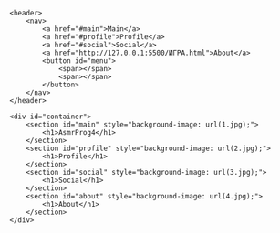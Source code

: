 <!DOCTYPE html>
<html lang="en">

<head>
    <meta charset="UTF-8">
    <meta name="viewport" content="width=device-width, initial-scale=1.0">
    <title>Animated Scrolling Nav</title>
    <style>
        
body{
    background-color: #000;
    color: #fff;
    font-family: 'Roboto', sans-serif;
    overflow-x: hidden;
}

#container{
    transition: 1s all ease-in-out;
}

#container.menuopen{
    filter: blur(8px);
    transform: scale(1.2);
}

section{
    display: flex;
    align-items: center;
    justify-content: center;
    width: 1920px;
    position: relative;
    background-size: cover;
    padding: 50px;
}


section h1{
    font-size: 120px;
    z-index: 2;
}

header{
    z-index: 9999;
    position: relative;
}

header nav{
    height: 80px;
    display: flex;
    align-items: center;
    justify-content: center;
    position: fixed;
    left: 0;
    right: 0;
    width: 420px;
    z-index: 100;
    top: 130px;
    margin: 0 auto;
    background: rgba(255, 255, 255, 0.2);
    box-shadow: 0 4px 30px rgba(0, 0, 0, 0.1);
    backdrop-filter: blur(5px);
    -webkit-backdrop-filter: blur(5px);
    border-radius: 10px;
    border: 1px solid rgba(255, 255, 255, 0.3);
    transition: 1s all cubic-bezier(0.080, 0.9, 0.18, 1) 0.2s;
}

header nav a{
    color: #fff;
    text-decoration: none;
    font-weight: 700;
    padding: 10px 16px;
    font-size: 18px;
    letter-spacing: 1.8px;
    transition: 0.3s all cubic-bezier(0.080, 0.9, 0.18, 1) 0.6s, 0.3s color ease;
}

header nav a:hover{
    color: #000;
}

header nav button{
    background: rgba(255, 255, 255, 0.1);
    box-shadow: 0 4px 30px rgba(0, 0, 0, 0.1);
    width: 60px;
    height: 60px;
    backdrop-filter: blur(5px);
    -webkit-backdrop-filter: blur(5px);
    border: 1px solid rgba(255, 255, 255, 0.3);
    position: absolute;
    z-index: 100;
    left: 0;
    right: 0;
    top: 0;
    bottom: 0;
    margin: auto;
    border-radius: 100%;
    cursor: pointer;
    transform: scale(0);
    transition: 0.3s all cubic-bezier(0.080, 0.9, 0.18, 1) 0.2s;
}

header nav button span{
    width: 50%;
    background-color: #fff;
    height: 3px;
    display: block;
    margin: 4px auto;
    transform: scale(0);
    transition: 0.6s transform cubic-bezier(0.080, 0.9, 0.18, 1) 0s, 0.3s margin ease-in 0s;
}

header nav button:hover span{
    margin: 9px auto;
}

header.sticky #logo{
    opacity: 0;
}

header.sticky nav{
    top: 20px;
    padding: 0;
    width: 80px;
    height: 80px;
}

header.sticky nav button{
    transform: scale(1);
    transition-delay: 0.3s;
}

header.sticky nav button span{
    transform: scaleX(1);
    transition: 0.6s transform cubic-bezier(0.080, 0.9, 0.18, 1) 0.8s, 0.3s margin ease-in 0s;
}

header.sticky nav a{
    opacity: 0;
    transform: scale(0.3);
    transition-delay: 0.1s;
}

@media screen and (max-width: 520px) {
    
    header nav{
        height: 60px;
        width: 390px;
    }

    header nav button{
        width: 50px;
        height: 50px;
    }

    header nav a{
        font-size: 16px;
    }

    section h1{
        font-size: 80px;
    }

    header.sticky nav{
        width: 70px;
        height: 70px;
    }

}
    </style>
</head>

<body>

    <header>
        <nav>
            <a href="#main">Main</a>
            <a href="#profile">Profile</a>
            <a href="#social">Social</a>
            <a href="http://127.0.0.1:5500/ИГРА.html">About</a>
            <button id="menu">
                <span></span>
                <span></span>
            </button>
        </nav>
    </header>

    <div id="container">
        <section id="main" style="background-image: url(1.jpg);">
            <h1>AsmrProg4</h1>
        </section>
        <section id="profile" style="background-image: url(2.jpg);">
            <h1>Profile</h1>
        </section>
        <section id="social" style="background-image: url(3.jpg);">
            <h1>Social</h1>
        </section>
        <section id="about" style="background-image: url(4.jpg);">
            <h1>About</h1>
        </section>
    </div>
   <script>
        document.addEventListener('DOMContentLoaded', function () {
    const header = document.querySelector('header');
    const container = document.getElementById('container');
    const menuButton = document.getElementById('menu');
    const links = document.querySelectorAll('a[href^="#"]');

    // Function to handle the scroll
    function handleScroll() {
        container.classList.remove('menuopen');
        header.classList.toggle('sticky', window.scrollY >= 100);
    }

    // Function to handle menu button click
    function handleMenuButtonClick() {
        header.classList.remove('sticky');
        container.classList.toggle('menuopen');
    }

    // Function to handle anchor links click
    function handleLinkClick(event) {
        event.preventDefault();
        const targetId = this.getAttribute('href');
        const targetElement = document.querySelector(targetId);
        if (targetElement) {
            targetElement.scrollIntoView({
                behavior: 'smooth'
            });
        }
    }

    // Function to close the menu when clicking outside and show the sticky menu
    function handleCloseOutside(event) {
        if (!menuButton.contains(event.target)) {
            // Check if the click was outside the menu button
            container.classList.remove('menuopen');
            header.classList.add('sticky');
        }
    }

    window.addEventListener('scroll', handleScroll);
    menuButton.addEventListener('click', handleMenuButtonClick);
    links.forEach(link => link.addEventListener('click', handleLinkClick));

    // Listen for clicks anywhere in document
    document.addEventListener('click', handleCloseOutside);
});
    </script>
</body>

</html>
